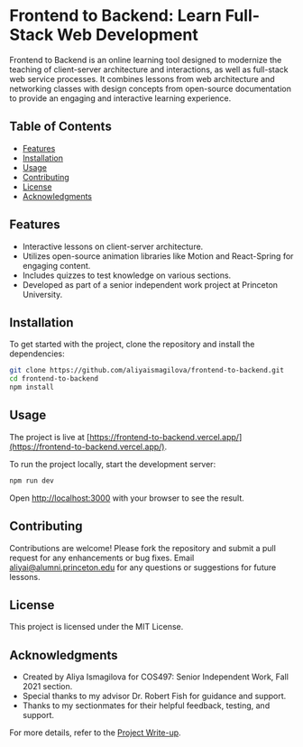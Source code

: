 # Frontend to Backend: Learn Full-Stack Web Development

Frontend to Backend is an online learning tool designed to
modernize the teaching of client-server architecture and
interactions, as well as full-stack web service processes. It combines lessons from
web architecture and networking classes with design concepts
from open-source documentation to provide an engaging and
interactive learning experience.

## Table of Contents

- [Features](#features)
- [Installation](#installation)
- [Usage](#usage)
- [Contributing](#contributing)
- [License](#license)
- [Acknowledgments](#acknowledgments)

## Features

- Interactive lessons on client-server architecture.
- Utilizes open-source animation libraries like Motion and React-Spring for engaging content.
- Includes quizzes to test knowledge on various sections.
- Developed as part of a senior independent work project at Princeton University.

## Installation

To get started with the project, clone the repository and
install the dependencies:

```bash
git clone https://github.com/aliyaismagilova/frontend-to-backend.git
cd frontend-to-backend
npm install
```

## Usage

The project is live at [https://frontend-to-backend.vercel.app/](https://frontend-to-backend.vercel.app/).

To run the project locally, start the development server:

```bash
npm run dev
```

Open [http://localhost:3000](http://localhost:3000) with your browser to
see the result.

## Contributing

Contributions are welcome! Please fork the repository and
submit a pull request for any enhancements or bug fixes.
Email aliyai@alumni.princeton.edu for any questions or
suggestions for future lessons.

## License

This project is licensed under the MIT License.

## Acknowledgments

- Created by Aliya Ismagilova for COS497: Senior Independent Work, Fall 2021 section.
- Special thanks to my advisor Dr. Robert Fish for guidance and support.
- Thanks to my sectionmates for their helpful feedback, testing, and support.

For more details, refer to the [Project
Write-up](frontend/public/Ismagilova_IW_COS497.pdf).
